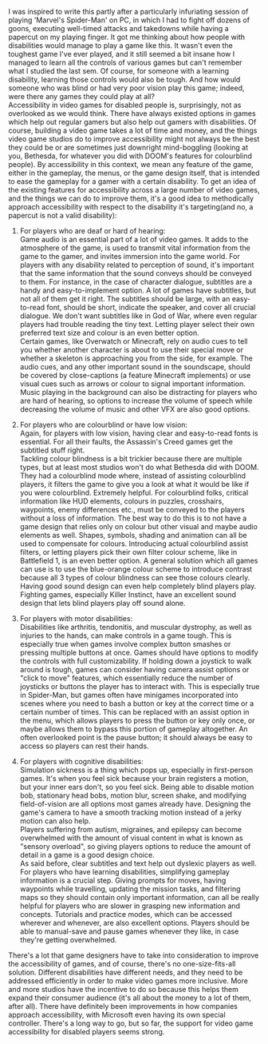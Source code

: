 <p><!-- wp:paragraph --></p>
<p>I was inspired to write this partly after a particularly infuriating session of playing 'Marvel's Spider-Man' on PC, in which I had to fight off dozens of goons, executing well-timed attacks and takedowns while having a papercut on my playing finger. It got me thinking about how people with disabilities would manage to play a game like this. It wasn't even the toughest game I've ever played, and it still seemed a bit insane how I managed to learn all the controls of various games but can't remember what I studied the last sem. Of course, for someone with a learning disability, learning those controls would also be tough. And how would someone who was blind or had very poor vision play this game; indeed, were there any games they could play at all?<br />Accessibility in video games for disabled people is, surprisingly, not as overlooked as we would think. There have always existed options in games which help out regular gamers but also help out gamers with disabilities. Of course, building a video game takes a lot of time and money, and the things video game studios do to improve accessibility might not always be the best they could be or are sometimes just downright mind-boggling (looking at you, Bethesda, for whatever you did with DOOM's features for colourblind people). By accessibility in this context, we mean any feature of the game, either in the gameplay, the menus, or the game design itself, that is intended to ease the gameplay for a gamer with a certain disability. To get an idea of the existing features for accessibility across a large number of video games, and the things we can do to improve them, it's a good idea to methodically approach accessibility with respect to the disability it's targeting(and no, a papercut is not a valid disability):</p>
<p><!-- /wp:paragraph --></p>
<p><!-- wp:list {"ordered":true} --></p>
<ol><!-- wp:list-item --></p>
<li>For players who are deaf or hard of hearing:<br />Game audio is an essential part of a lot of video games. It adds to the atmosphere of the game, is used to transmit vital information from the game to the gamer, and invites immersion into the game world. For players with any disability related to perception of sound, it's important that the same information that the sound conveys should be conveyed to them. For instance, in the case of character dialogue, subtitles are a handy and easy-to-implement option. A lot of games have subtitles, but not all of them get it right. The subtitles should be large, with an easy-to-read font, should be short, indicate the speaker, and cover all crucial dialogue. We don't want subtitles like in God of War, where even regular players had trouble reading the tiny text. Letting player select their own preferred text size and colour is an even better option.<br />Certain games, like Overwatch or Minecraft, rely on audio cues to tell you whether another character is about to use their special move or whether a skeleton is approaching you from the side, for example. The audio cues, and any other important sound in the soundscape, should be covered by close-captions (a feature Minecraft implements) or use visual cues such as arrows or colour to signal important information.<br />Music playing in the background can also be distracting for players who are hard of hearing, so options to increase the volume of speech while decreasing the volume of music and other VFX are also good options.</li>
<p><!-- /wp:list-item --></p>
<p><!-- wp:list-item --></p>
<li>For players who are colourblind or have low vision:<br />Again, for players with low vision, having clear and easy-to-read fonts is essential. For all their faults, the Assassin's Creed games get the subtitled stuff right.<br />Tackling colour blindness is a bit trickier because there are multiple types, but at least most studios won't do what Bethesda did with DOOM. They had a colourblind mode where, instead of assisting colourblind players, it filters the game to give you a look at what it would be like if you were colourblind. Extremely helpful. For colourblind folks, critical information like HUD elements, colours in puzzles, crosshairs, waypoints, enemy differences etc., must be conveyed to the players without a loss of information. The best way to do this is to not have a game design that relies only on colour but other visual and maybe audio elements as well. Shapes, symbols, shading and animation can all be used to compensate for colours. Introducing actual colourblind assist filters, or letting players pick their own filter colour scheme, like in Battlefield 1, is an even better option. A general solution which all games can use is to use the blue-orange colour scheme to introduce contrast because all 3 types of colour blindness can see those colours clearly. Having good sound design can even help completely blind players play. Fighting games, especially Killer Instinct, have an excellent sound design that lets blind players play off sound alone.</li>
<p><!-- /wp:list-item --></p>
<p><!-- wp:list-item --></p>
<li>For players with motor disabilities:<br />Disabilities like arthritis, tendonitis, and muscular dystrophy, as well as injuries to the hands, can make controls in a game tough. This is especially true when games involve complex button smashes or pressing multiple buttons at once. Games should have options to modify the controls with full customizability. If holding down a joystick to walk around is tough, games can consider having camera assist options or "click to move" features, which essentially reduce the number of joysticks or buttons the player has to interact with. This is especially true in Spider-Man, but games often have minigames incorporated into scenes where you need to bash a button or key at the correct time or a certain number of times. This can be replaced with an assist option in the menu, which allows players to press the button or key only once, or maybe allows them to bypass this portion of gameplay altogether. An often overlooked point is the pause button; it should always be easy to access so players can rest their hands.</li>
<p><!-- /wp:list-item --></p>
<p><!-- wp:list-item --></p>
<li>For players with cognitive disabilities:<br />Simulation sickness is a thing which pops up, especially in first-person games. It's when you feel sick because your brain registers a motion, but your inner ears don't, so you feel sick. Being able to disable motion bob, stationary head bobs, motion blur, screen shake, and modifying field-of-vision are all options most games already have. Designing the game's camera to have a smooth tracking motion instead of a jerky motion can also help.<br />Players suffering from autism, migraines, and epilepsy can become overwhelmed with the amount of visual content in what is known as "sensory overload", so giving players options to reduce the amount of detail in a game is a good design choice.<br />As said before, clear subtitles and text help out dyslexic players as well. For players who have learning disabilities, simplifying gameplay information is a crucial step. Giving prompts for moves, having waypoints while travelling, updating the mission tasks, and filtering maps so they should contain only important information, can all be really helpful for players who are slower in grasping new information and concepts. Tutorials and practice modes, which can be accessed wherever and whenever, are also excellent options. Players should be able to manual-save and pause games whenever they like, in case they're getting overwhelmed.</li>
<p><!-- /wp:list-item --></ol>
<p><!-- /wp:list --></p>
<p><!-- wp:paragraph --></p>
<p>There's a lot that game designers have to take into consideration to improve the accessibility of games, and of course, there's no one-size-fits-all solution. Different disabilities have different needs, and they need to be addressed efficiently in order to make video games more inclusive. More and more studios have the incentive to do so because this helps them expand their consumer audience (it's all about the money to a lot of them, after all). There have definitely been improvements in how companies approach accessibility, with Microsoft even having its own special controller. There's a long way to go, but so far, the support for video game accessibility for disabled players seems strong.</p>
<p><!-- /wp:paragraph --></p>
